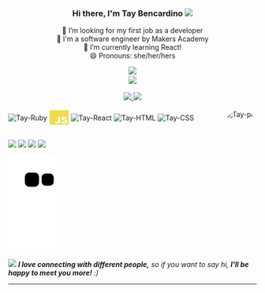 <div align="center">

  ### Hi there, I'm Tay Bencardino <img src="https://media.giphy.com/media/mGcNjsfWAjY5AEZNw6/giphy.gif" width="50">

  👀 I’m looking for my first job as a developer <br>
  🎯 I'm a software engineer by Makers Academy <br>
  🌱 I’m currently learning React!<br>
  😄 Pronouns: she/her/hers<br>
  
<img height="20em" src="https://img.shields.io/github/followers/taybenca.svg?style=social&label=Follow&maxAge=2592000"><br>
 <img height="20em" src="https://gpvc.arturio.dev/taybenca">
</div>

<div align="center">
  <a href="https://github.com/taybenca">
  <img height="150em" src="https://github-readme-stats.vercel.app/api?username=taybenca&show_icons=true&theme=dracula&include_all_commits=true&count_private=true"/>
  <img height="150em" src="https://github-readme-stats.vercel.app/api/top-langs/?username=taybenca&layout=compact&langs_count=7&theme=dracula"/>
  </a>
</div>
  
 <div style="display: inline_block"><br>
  <img align="center" alt="Tay-Ruby" height="30" width="40" src="https://cdn.jsdelivr.net/gh/devicons/devicon/icons/ruby/ruby-original.svg">
  <img align="center" alt="Tay-Js" height="30" width="40" src="https://raw.githubusercontent.com/devicons/devicon/master/icons/javascript/javascript-plain.svg">
  <img align="center" alt ="Tay-React" height="30" width="40" src="https://cdn.jsdelivr.net/gh/devicons/devicon/icons/react/react-original.svg">
  <img align="center" alt="Tay-HTML" height="30" width="40" src="https://cdn.jsdelivr.net/gh/devicons/devicon/icons/html5/html5-original.svg">
  <img align="center" alt="Tay-CSS" height="30" width="40"  src="https://cdn.jsdelivr.net/gh/devicons/devicon/icons/css3/css3-original.svg" />

   
  <img align="right" alt="Tay-pic" height="150" style="border-radius:50px;" src="https://picrew.me/shareImg/org/202205/338224_5VqwCREA.png">
</div>
  
 ##
  
<div>
  <a href="https://medium.com/@tayannebencardino" target="_blank"><img src="https://img.shields.io/badge/Medium-12100E?style=for-the-badge&logo=medium&logoColor=white" target="_blank"></a>
 	<a href="https://www.linkedin.com/in/tayannebencardino/" target="_blank"><img src="https://img.shields.io/badge/LinkedIn-0077B5?style=for-the-badge&logo=linkedin&logoColor=white" target="_blank"></a>
  <a href="https://www.codewars.com/users/taybenca" target="_blank"><img src="https://img.shields.io/badge/Codewars-B1361E?style=for-the-badge&logo=Codewars&logoColor=white" target="_blank"></a>
  <a href="https://exercism.org/profiles/taybenca" targer="_blank"><img src="https://img.shields.io/badge/Exercism-009CAB?style=for-the-badge&logo=exercism&logoColor=white"></a>
</div>
 
  ![Snake animation](https://github.com/taybenca/taybenca/blob/output/github-contribution-grid-snake.svg)
  
 <img src="https://media.giphy.com/media/LnQjpWaON8nhr21vNW/giphy.gif" width="60"> <em><b>I love connecting with different people,</b> so if you want to say hi,  <b>I'll be happy to meet you more!</b> :)</em>
 
 ---
